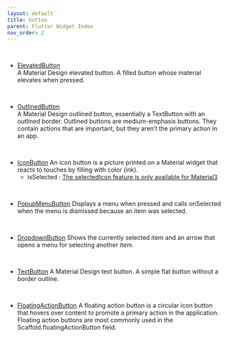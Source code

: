 ```yaml
---
layout: default
title: button
parent: Flutter Widget Index
nav_order: 2
---
```


<br>

- [ElevatedButton](https://api.flutter.dev/flutter/material/ElevatedButton-class.html)<br>
  A Material Design elevated button. A filled button whose material elevates when pressed.

<br>

- [OutlinedButton](https://api.flutter.dev/flutter/material/OutlinedButton-class.html)<br>
  A Material Design outlined button, essentially a TextButton with an outlined border. Outlined buttons are medium-emphasis buttons. They contain actions that are important, but they aren’t the primary action in an app.
  
<br>

- [IconButton](https://api.flutter.dev/flutter/material/IconButton-class.html)
  An icon button is a picture printed on a Material widget that reacts to touches by filling with color (ink).
  - isSelected : [The selectedIcon feature is only available for Material3](https://stackoverflow.com/questions/74754284/iconbutton-selectedicon-not-toggling)

<br>

- [PopupMenuButton](https://api.flutter.dev/flutter/material/PopupMenuButton-class.html)
  Displays a menu when pressed and calls onSelected when the menu is dismissed because an item was selected.
  
<br>

- [DropdownButton](https://api.flutter.dev/flutter/material/DropdownButton-class.html)
  Shows the currently selected item and an arrow that opens a menu for selecting another item.

<br>

- [TextButton](https://api.flutter.dev/flutter/material/TextButton-class.html)
  A Material Design text button. A simple flat button without a border outline.

<br>

- [FloatingActionButton](https://api.flutter.dev/flutter/material/FloatingActionButton-class.html)
  A floating action button is a circular icon button that hovers over content to promote a primary action in the application. Floating action buttons are most commonly used in the Scaffold.floatingActionButton field.
